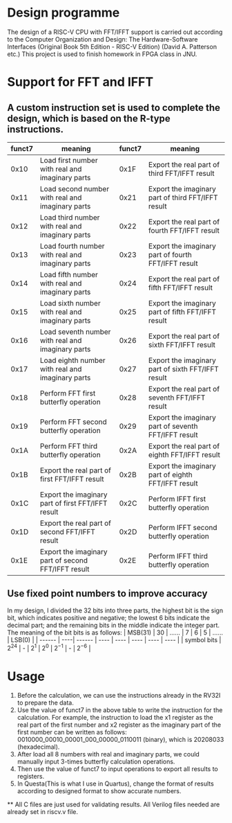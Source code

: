 # Design programme
The design of a RISC-V CPU with FFT/IFFT support is carried out according to the Computer Organization and Design: The Hardware-Software Interfaces (Original Book 5th Edition - RISC-V Edition) (David A. Patterson etc.)
This project is used to finish homework in FPGA class in JNU.
# Support for FFT and IFFT
## A custom instruction set is used to complete the design, which is based on the R-type instructions.
| funct7 | meaning | funct7 | meaning |
| ------ | ------------------------------| -------- | ---- |
| 0x10 | Load first number with real and imaginary parts | 0x1F | Export the real part of third FFT/IFFT result |
| 0x11 | Load second number with real and imaginary parts | 0x21 | Export the imaginary part of third FFT/IFFT result | 
| 0x12 | Load third number with real and imaginary parts | 0x22 | Export the real part of fourth FFT/IFFT result |
| 0x13 | Load fourth number with real and imaginary parts | 0x23 | Export the imaginary part of fourth FFT/IFFT result |
| 0x14 | Load fifth number with real and imaginary parts | 0x24 | Export the real part of fifth FFT/IFFT result | 
| 0x15 | Load sixth number with real and imaginary parts | 0x25 | Export the imaginary part of fifth FFT/IFFT result| 
| 0x16 | Load seventh number with real and imaginary parts | 0x26 | Export the real part of sixth FFT/IFFT result | 
| 0x17 | Load eighth number with real and imaginary parts | 0x27 | Export the imaginary part of sixth FFT/IFFT result | 
| 0x18 | Perform FFT first butterfly operation | 0x28 | Export the real part of seventh FFT/IFFT result |
| 0x19 | Perform FFT second butterfly operation | 0x29 | Export the imaginary part of seventh FFT/IFFT result | 
| 0x1A | Perform FFT third butterfly operation | 0x2A | Export the real part of eighth FFT/IFFT result |
| 0x1B | Export the real part of first FFT/IFFT result | 0x2B | Export the imaginary part of eighth FFT/IFFT result |
| 0x1C | Export the imaginary part of first FFT/IFFT result | 0x2C | Perform IFFT first butterfly operation |
| 0x1D | Export the real part of second FFT/IFFT result | 0x2D | Perform IFFT second butterfly operation |
| 0x1E | Export the imaginary part of second FFT/IFFT result | 0x2E | Perform IFFT third butterfly operation |
## Use fixed point numbers to improve accuracy
In my design, I divided the 32 bits into three parts, the highest bit is the sign bit, which indicates positive and negative; the lowest 6 bits indicate the decimal part; and the remaining bits in the middle indicate the integer part. The meaning of the bit bits is as follows:
| MSB(31) | 30 | ......  | 7 | 6 | 5 | ......  | LSB(0) | 
| ------ | ----| ------ | ---- | ---- | ---- | ---- | ---- |
| symbol bits | $2^{24}$ | - | $2^1$ | $2^0$ | $2^{-1}$ | - | $2^{-6}$ |
# Usage
1. Before the calculation, we can use the instructions already in the RV32I to prepare the data.
2. Use the value of funct7 in the above table to write the instruction for the calculation. For example, the instruction to load the x1 register as the real part of the first number and x2 register as the imaginary part of the first number can be written as follows: 0010000_00010_00001_000_00000_0110011 (binary), which is 20208033 (hexadecimal).
3. After load all 8 numbers with real and imaginary parts, we could manually input 3-times butterfly calculation operations.
4. Then use the value of funct7 to input operations to export all results to registers.
5. In Questa(This is what I use in Quartus), change the format of results according to designed format to show accurate numbers.

** All C files are just used for validating results. All Verilog files needed are already set in riscv.v file.
